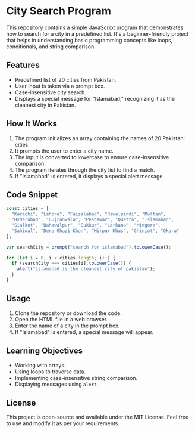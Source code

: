 # City Search Program

This repository contains a simple JavaScript program that demonstrates how to search for a city in a predefined list. It's a beginner-friendly project that helps in understanding basic programming concepts like loops, conditionals, and string comparison.

## Features
- Predefined list of 20 cities from Pakistan.
- User input is taken via a prompt box.
- Case-insensitive city search.
- Displays a special message for "Islamabad," recognizing it as the cleanest city in Pakistan.

## How It Works
1. The program initializes an array containing the names of 20 Pakistani cities.
2. It prompts the user to enter a city name.
3. The input is converted to lowercase to ensure case-insensitive comparison.
4. The program iterates through the city list to find a match.
5. If "Islamabad" is entered, it displays a special alert message.

## Code Snippet
```javascript
const cities = [
  "Karachi", "Lahore", "Faisalabad", "Rawalpindi", "Multan",
  "Hyderabad", "Gujranwala", "Peshawar", "Quetta", "Islamabad",
  "Sialkot", "Bahawalpur", "Sukkur", "Larkana", "Mingora",
  "Sahiwal", "Dera Ghazi Khan", "Mirpur Khas", "Chiniot", "Okara"
];

var searchCity = prompt("search for islamabad").toLowerCase();

for (let i = 0; i < cities.length; i++) {
  if (searchCity === cities[i].toLowerCase()) {
    alert("islamabad is the cleanest city of pakistan");
  }
}
```

## Usage
1. Clone the repository or download the code.
2. Open the HTML file in a web browser.
3. Enter the name of a city in the prompt box.
4. If "Islamabad" is entered, a special message will appear.

## Learning Objectives
- Working with arrays.
- Using loops to traverse data.
- Implementing case-insensitive string comparison.
- Displaying messages using `alert`.

## License
This project is open-source and available under the MIT License. Feel free to use and modify it as per your requirements.

